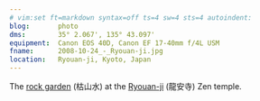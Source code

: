 ```yaml
---
# vim:set ft=markdown syntax=off ts=4 sw=4 sts=4 autoindent:
blog:       photo
dms:        35° 2.067', 135° 43.097'
equipment:  Canon EOS 40D, Canon EF 17-40mm f/4L USM
fname:      2008-10-24_-_Ryouan-ji.jpg
location:   Ryouan-ji, Kyoto, Japan
---
```


The [rock garden][karesansui] (枯山水) at the [Ryouan-ji][ryouanji] (龍安寺)
Zen temple.

[karesansui]:   http://en.wikipedia.org/wiki/Japanese_rock_garden
[ryouanji]:     http://en.wikipedia.org/wiki/Ry%C5%8Dan-ji
